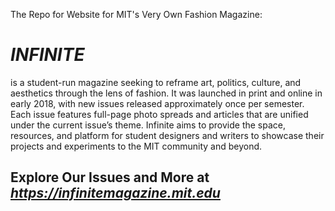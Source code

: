 The Repo for Website for MIT's Very Own Fashion Magazine:
# _*INFINITE*_
is a student-run magazine seeking to reframe art, politics, culture, and aesthetics through the lens of fashion. It was launched in print and online in early 2018, with new issues released approximately once per semester. Each issue features full-page photo spreads and articles that are unified under the current issue’s theme. Infinite aims to provide the space, resources, and platform for student designers and writers to showcase their projects and experiments to the MIT community and beyond. 
## Explore Our Issues and More at _https://infinitemagazine.mit.edu_

